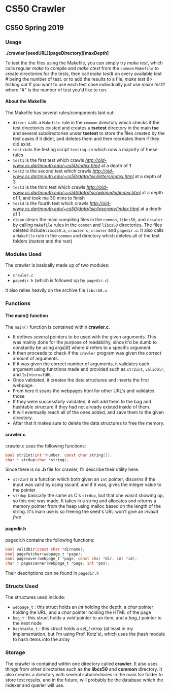 # CS50 Crawler
## CS50 Spring 2019

### Usage
**./crawler [seedURL][pageDirectory][maxDepth]**

To test the the files using the Makefile, you can simply try _make test_, which calls regular _make_ to compile and _make ctest_ from the `common` `Makefile` to create directories for the tests, then call _make test#_ on every available test *#* being the number of test.
or to add the results to a file, _make test &> testing.out_
If you want to use each test case individually just use _make test#_ where "#" is the number of test you'd like to run.

#### About the Makefile
The Makefile has several rules/components laid out:
* `direct` calls a `Makefile` rule in the `common` directory which checks if the test directories existed and creates a **tsetest** directory in the main **tse** and several subdirectories under **tsetest** to store the files created by the test cases if it didnt, and deletes them and then recreates them if they did exist.
* `test` runs the testing script `testing.sh` which runs a majority of these rules
* `test1` is the first test which crawls _http://old-www.cs.dartmouth.edu/~cs50/index.html_ at a depth of **1**
* `test2` is the second test which crawls _http://old-www.cs.dartmouth.edu/~cs50/data/tse/letters/index.html_ at a depth of 3
* `test3` is the third test which crawls _http://old-www.cs.dartmouth.edu/~cs50/data/tse/wikipedia/index.html_ at a depth of 1, and took me 30 mins to finish
* `test4` is the fourth test which crawls _http://old-www.cs.dartmouth.edu/~cs50/data/tse/toscrape/index.html_ at a depth of 1
* `clean` clears the main compiling files in the `common`, `libcs50`, and `crawler` by calling `Makefile` rules in the `common` and `libcs50` directories. The files deleted include`libcs50.a`, `crawler.o`, `crawler` and `pagedir.o`. It also calls a `Makefile` rule in the `common` and directory which deletes all of the test folders (_tsetest_ and the rest)

### Modules Used

The crawler is basically made up of two modules:
 * `crawler.c`
 * `pagedir.h` (which is followed up by `pagedir.c`)

It also relies heavily on the archive file `libcs50.a`

### Functions

#### The main() function

The `main()` function is contained within **crawler.c**.

* It defines several pointers to be used with the given arguments. This was mainly done for the purpose of readability, since it'd be dumb to constantly be using args[*#*] where # refers to a specific argument.
* It then proceeds to check if the `crawler` program was given the correct amount of arguments.
* If it was given the correct number of arguments, it validates each argument using functions made and provided such as `str2int`, `validDir`, and `IsInternalURL`.
* Once validated, it creates the data structures and inserts the first webpage.
* From here it scans the webpages html for other URL's and validates those
* If they were successfully validated, it will add them to the bag and hashtable structure if they had not already existed inside of them.
* It will eventually reach all of the ones added, and save them to the given directory.
* After that it makes sure to delete the data structures to free the memory.


#### crawler.c

crawler.c uses the following functions:

```c
bool str2int(int *number, const char string[]);
char * strdup(char *string);
```
Since there is no **.h** file for crawler, I'll describe their utility here.
* `str2int` is a function which both given an `int` pointer, discerns if the input was valid by using sscanf, and if it was, gives the integer value to the pointer
* `strdup` basically the same as C's `strdup`, but that one wasnt showing up, so this one was made. It takes in a string and allocates and returns a memory pointer from the heap using malloc based on the length of the string. It's main use is so freeing the seed's URL won't give an _invalid free_

#### pagedir.h

pagedir.h contains the following functions:

```c
bool validDir(const char *dirname);
bool pagefetcher(webpage_t *page);
bool pagesaver(webpage_t *page, const char *dir, int *id);
char * pagescanner(webpage_t *page, int *pos);
```
Their descriptions can be found in `pagedir.h`

### Structs Used

The structures used include:
* `webpage_t` : this struct holds an _int_ holding the depth, a _char_ pointer holding the URL, and a _char_ pointer holding the HTML of the page
* `bag_t` : this struct holds a _void_ pointer to an item, and a *bag_t* pointer to the next node
* `hashtable_t` : this struct holds a *set_t* *array* (at least in my implementation, but I'm using Prof. Kotz's), which uses the jhash module to hash items into the array

### Storage
The crawler is contained within one directory called **crawler**. It also uses things from other directories such as the **libcs50** and **common** directory.
It also creates a directory with several subdirectories in the main _tse_ folder to store test results, and in the future, will probably be the database which the indexer and querier will use.

